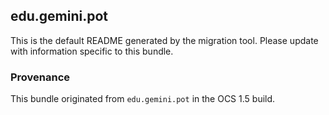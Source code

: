 
## edu.gemini.pot

This is the default README generated by the migration tool. Please update with information specific to this bundle.

### Provenance

This bundle originated from `edu.gemini.pot` in the OCS 1.5 build. 